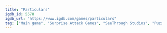 ```yaml
---
title: "Particulars"
igdb_id: 5578
igdb_url: "https://www.igdb.com/games/particulars"
tag: ["Main game", "Surprise Attack Games", "SeeThrough Studios", "Puzzle", "Indie", "Single player", "Science fiction"]
---
```

